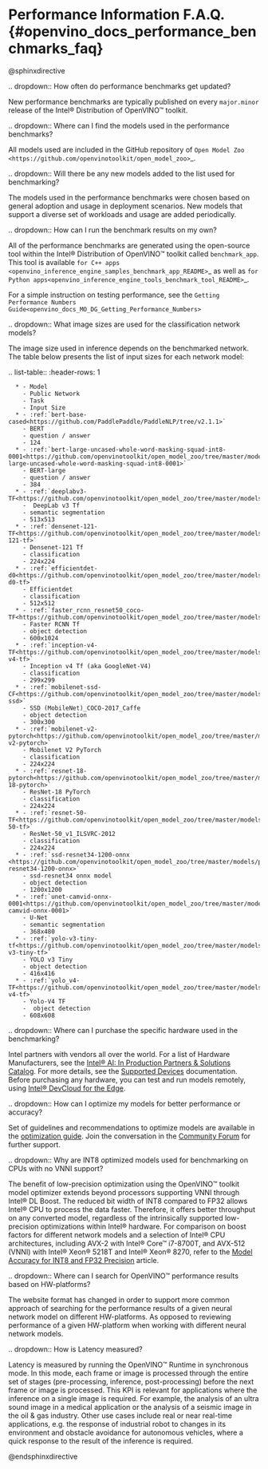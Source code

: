 # Performance Information F.A.Q. {#openvino_docs_performance_benchmarks_faq}


@sphinxdirective

.. dropdown:: How often do performance benchmarks get updated?

   New performance benchmarks are typically published on every
   `major.minor` release of the Intel® Distribution of OpenVINO™ toolkit.

.. dropdown:: Where can I find the models used in the performance benchmarks?

   All models used are included in the GitHub repository of `Open Model Zoo <https://github.com/openvinotoolkit/open_model_zoo>`_.

.. dropdown:: Will there be any new models added to the list used for benchmarking?

   The models used in the performance benchmarks were chosen based
   on general adoption and usage in deployment scenarios. New models that
   support a diverse set of workloads and usage are added periodically.

.. dropdown:: How can I run the benchmark results on my own?

   All of the performance benchmarks are generated using the
   open-source tool within the Intel® Distribution of OpenVINO™ toolkit
   called `benchmark_app`. This tool is available 
   `for C++ apps <openvino_inference_engine_samples_benchmark_app_README>`_ 
   as well as 
   `for Python apps<openvino_inference_engine_tools_benchmark_tool_README>`_.

   For a simple instruction on testing performance, see the `Getting Performance Numbers Guide<openvino_docs_MO_DG_Getting_Performance_Numbers>`

.. dropdown:: What image sizes are used for the classification network models?

   The image size used in inference depends on the benchmarked
   network. The table below presents the list of input sizes for each
   network model:

   .. list-table::
      :header-rows: 1

      * - Model
        - Public Network
        - Task
        - Input Size
      * - :ref:`bert-base-cased<https://github.com/PaddlePaddle/PaddleNLP/tree/v2.1.1>`
        - BERT
        - question / answer
        - 124
      * - :ref:`bert-large-uncased-whole-word-masking-squad-int8-0001<https://github.com/openvinotoolkit/open_model_zoo/tree/master/models/intel/bert-large-uncased-whole-word-masking-squad-int8-0001>`
        - BERT-large
        - question / answer
        - 384
      * - :ref:`deeplabv3-TF<https://github.com/openvinotoolkit/open_model_zoo/tree/master/models/public/deeplabv3>`
        -  DeepLab v3 Tf
        - semantic segmentation
        - 513x513
      * - :ref:`densenet-121-TF<https://github.com/openvinotoolkit/open_model_zoo/tree/master/models/public/densenet-121-tf>`
        - Densenet-121 Tf
        - classification
        - 224x224
      * - :ref:`efficientdet-d0<https://github.com/openvinotoolkit/open_model_zoo/tree/master/models/public/efficientdet-d0-tf>`
        - Efficientdet
        - classification
        - 512x512
      * - :ref:`faster_rcnn_resnet50_coco-TF<https://github.com/openvinotoolkit/open_model_zoo/tree/master/models/public/faster_rcnn_resnet50_coco>`
        - Faster RCNN Tf
        - object detection
        - 600x1024
      * - :ref:`inception-v4-TF<https://github.com/openvinotoolkit/open_model_zoo/tree/master/models/public/googlenet-v4-tf>`
        - Inception v4 Tf (aka GoogleNet-V4)
        - classification
        - 299x299
      * - :ref:`mobilenet-ssd-CF<https://github.com/openvinotoolkit/open_model_zoo/tree/master/models/public/mobilenet-ssd>`
        - SSD (MobileNet)_COCO-2017_Caffe
        - object detection
        - 300x300
      * - :ref:`mobilenet-v2-pytorch<https://github.com/openvinotoolkit/open_model_zoo/tree/master/models/public/mobilenet-v2-pytorch>`
        - Mobilenet V2 PyTorch
        - classification
        - 224x224
      * - :ref:`resnet-18-pytorch<https://github.com/openvinotoolkit/open_model_zoo/tree/master/models/public/resnet-18-pytorch>`
        - ResNet-18 PyTorch
        - classification
        - 224x224
      * - :ref:`resnet-50-TF<https://github.com/openvinotoolkit/open_model_zoo/tree/master/models/public/resnet-50-tf>`
        - ResNet-50_v1_ILSVRC-2012
        - classification
        - 224x224
      * - :ref:`ssd-resnet34-1200-onnx <https://github.com/openvinotoolkit/open_model_zoo/tree/master/models/public/ssd-resnet34-1200-onnx>`
        - ssd-resnet34 onnx model
        - object detection
        - 1200x1200      
      * - :ref:`unet-camvid-onnx-0001<https://github.com/openvinotoolkit/open_model_zoo/tree/master/models/intel/unet-camvid-onnx-0001>`
        - U-Net
        - semantic segmentation
        - 368x480     
      * - :ref:`yolo-v3-tiny-tf<https://github.com/openvinotoolkit/open_model_zoo/tree/master/models/public/yolo-v3-tiny-tf>`
        - YOLO v3 Tiny
        - object detection
        - 416x416      
      * - :ref:`yolo_v4-TF<https://github.com/openvinotoolkit/open_model_zoo/tree/master/models/public/yolo-v4-tf>`
        - Yolo-V4 TF
        -  object detection
        - 608x608


.. dropdown:: Where can I purchase the specific hardware used in the benchmarking?

   Intel partners with vendors all over the world. For a list of Hardware Manufacturers, see the 
   [Intel® AI: In Production Partners & Solutions Catalog](https://www.intel.com/content/www/us/en/internet-of-things/ai-in-production/partners-solutions-catalog.html). 
   For more details, see the [Supported Devices](../OV_Runtime_UG/supported_plugins/Supported_Devices.md)
   documentation. Before purchasing any hardware, you can test and run
   models remotely, using [Intel® DevCloud for the Edge](http://devcloud.intel.com/edge/).

.. dropdown:: How can I optimize my models for better performance or accuracy?

   Set of guidelines and recommendations to optimize models are available in the 
   [optimization guide](../optimization_guide/dldt_optimization_guide.md).
   Join the conversation in the [Community Forum](https://software.intel.com/en-us/forums/intel-distribution-of-openvino-toolkit)
   for further support.

.. dropdown:: Why are INT8 optimized models used for benchmarking on CPUs with no VNNI support?

   The benefit of low-precision optimization using the OpenVINO™
   toolkit model optimizer extends beyond processors supporting VNNI
   through Intel® DL Boost. The reduced bit width of INT8 compared to FP32
   allows Intel® CPU to process the data faster. Therefore, it offers
   better throughput on any converted model, regardless of the
   intrinsically supported low-precision optimizations within Intel®
   hardware. For comparison on boost factors for different network models
   and a selection of Intel® CPU architectures, including AVX-2 with Intel®
   Core™ i7-8700T, and AVX-512 (VNNI) with Intel® Xeon® 5218T and Intel®
   Xeon® 8270, refer to the [Model Accuracy for INT8 and FP32 Precision](performance_int8_vs_fp32.md) article.

.. dropdown:: Where can I search for OpenVINO™ performance results based on HW-platforms?

   The website format has changed in order to support more common
   approach of searching for the performance results of a given neural
   network model on different HW-platforms. As opposed to reviewing
   performance of a given HW-platform when working with different neural
   network models.

.. dropdown:: How is Latency measured?

   Latency is measured by running the OpenVINO™ Runtime in
   synchronous mode. In this mode, each frame or image is processed through
   the entire set of stages (pre-processing, inference, post-processing)
   before the next frame or image is processed. This KPI is relevant for
   applications where the inference on a single image is required. For
   example, the analysis of an ultra sound image in a medical application
   or the analysis of a seismic image in the oil & gas industry. Other use
   cases include real or near real-time applications, e.g. the response of
   industrial robot to changes in its environment and obstacle avoidance
   for autonomous vehicles, where a quick response to the result of the
   inference is required.


@endsphinxdirective